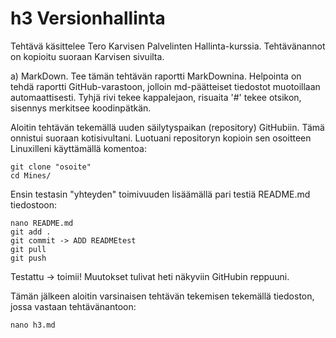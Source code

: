 # h3 Versionhallinta
Tehtävä käsittelee Tero Karvisen Palvelinten Hallinta-kurssia. Tehtävänannot on kopioitu suoraan Karvisen sivuilta. 

a) MarkDown. Tee tämän tehtävän raportti MarkDownina. Helpointa on tehdä raportti GitHub-varastoon, jolloin md-päätteiset
tiedostot muotoillaan automaattisesti. Tyhjä rivi tekee kappalejaon, risuaita '#' tekee otsikon, sisennys merkitsee
koodinpätkän.

Aloitin tehtävän tekemällä uuden säilytyspaikan (repository) GitHubiin. Tämä onnistui suoraan kotisivultani.
Luotuani repositoryn kopioin sen osoitteen Linuxilleni käyttämällä komentoa:

	git clone "osoite"
	cd Mines/

Ensin testasin "yhteyden" toimivuuden lisäämällä pari testiä README.md tiedostoon:

	nano README.md
	git add .
	git commit -> ADD READMEtest
	git pull
	git push

Testattu -> toimii! Muutokset tulivat heti näkyviin GitHubin reppuuni.

Tämän jälkeen aloitin varsinaisen tehtävän tekemisen tekemällä tiedoston, jossa vastaan tehtävänantoon:

	nano h3.md


